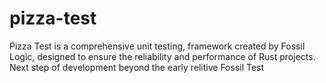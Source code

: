 # pizza-test
Pizza Test is a comprehensive unit testing, framework created by Fossil Logic, designed to ensure the reliability and performance of Rust projects. Next step of development beyond the early relitive Fossil Test
